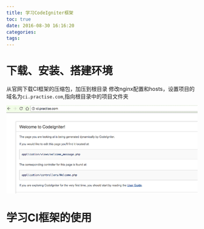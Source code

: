 ```yaml
---
title: 学习CodeIgniter框架
toc: true
date: 2016-08-30 16:16:20
categories:
tags:
---
```







<!--more-->

# 下载、安装、搭建环境
从官网下载CI框架的压缩包，加压到根目录
修改nginx配置和hosts，设置项目的域名为`ci.practise.com`,指向根目录中的项目文件夹

![](学习CodeIgniter框架/1472546613722.png)


# 学习CI框架的使用


